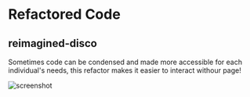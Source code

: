 # Refactored Code 

## reimagined-disco 

<p>Sometimes code can be condensed and made more accessible for each individual's needs, this refactor makes it easier to interact withour page!</p>

![screenshot](assets/images/seomod1screenshot.png)